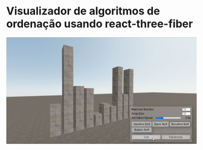 # Visualizador de algoritmos de ordenação usando react-three-fiber

![Demo](/media/sorting-algorithms-demo.gif)